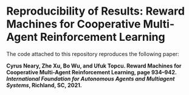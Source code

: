 # Reproducibility of Results: Reward Machines for Cooperative Multi-Agent Reinforcement Learning
The code attached to this repository reproduces the following paper:

**Cyrus Neary, Zhe Xu, Bo Wu, and Ufuk Topcu. Reward Machines for Cooperative Multi-Agent Reinforcement Learning, page 934–942. <em>International Foundation for Autonomous Agents and Multiagent Systems</em>, Richland, SC, 2021.**
